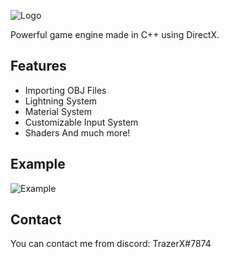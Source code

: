 ![Logo](https://iili.io/4SDWpn.png)

Powerful game engine made in C++ using DirectX.
## Features

- Importing OBJ Files
- Lightning System
- Material System
- Customizable Input System
- Shaders
And much more!

  
## Example

![Example](https://iili.io/4SbxZG.gif)

  
## Contact

You can contact me from discord: TrazerX#7874